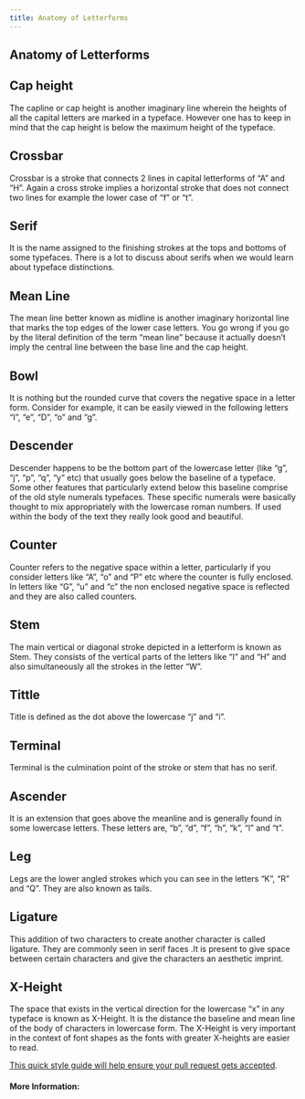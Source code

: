 ```yaml
---
title: Anatomy of Letterforms
---
```

## Anatomy of Letterforms


## Cap height

The capline or cap height is another imaginary line wherein the heights of all the capital letters are marked in a typeface. However one has to keep in mind that the cap height is below the maximum height of the typeface.

## Crossbar
Crossbar is a stroke that connects 2 lines in capital letterforms of “A” and “H”. Again a cross stroke implies a horizontal stroke that does not connect two lines for example the lower case of “f” or “t”.

## Serif 
It is the name assigned to the finishing strokes at the tops and bottoms of some typefaces. There is a lot to discuss about serifs when we would learn about typeface distinctions.

## Mean Line 
The mean line better known as midline is another imaginary horizontal line that marks the top edges of the lower case letters. You go wrong if you go by the literal definition of the term “mean line” because it actually doesn’t imply the central line between the base line and the cap height.

## Bowl 
It is nothing but the rounded curve that covers the negative space in a letter form. Consider for example, it can be easily viewed in the following letters “I”, “e”, “D”, “o” and “g”.

## Descender
Descender happens to be the bottom part of the lowercase letter (like “g”, “j”, “p”, “q”, “y” etc) that usually goes below the baseline of a typeface. Some other features that particularly extend below this baseline comprise of the old style numerals typefaces. These specific numerals were basically thought to mix appropriately with the lowercase roman numbers. If used within the body of the text they really look good and beautiful.

## Counter 
Counter refers to the negative space within a letter, particularly if you consider letters like “A”, “o” and “P” etc where the counter is fully enclosed. In letters like “G”, “u” and “c” the non enclosed negative space is reflected and they are also called counters.

## Stem 
The main vertical or diagonal stroke depicted in a letterform is known as Stem. They consists of the vertical parts of the letters like “I” and “H” and also simultaneously all the strokes in the letter “W”.

## Tittle 
Title is defined as the dot above the lowercase “j” and “i”.

## Terminal
Terminal is the culmination point of the stroke or stem that has no serif.

## Ascender
It is an extension that goes above the meanline and is generally found in some lowercase letters. These letters are, “b”, “d”, “f”, “h”, “k”, “l” and “t”.

## Leg
Legs are the lower angled strokes which you can see in the letters “K”, “R” and “Q”. They are also known as tails.

## Ligature
This addition of two characters to create another character is called ligature. They are commonly seen in serif faces .It is present to give space between certain characters and give the characters an aesthetic imprint.

## X-Height
The space that exists in the vertical direction for the lowercase “x” in any typeface is known as X-Height. It is the distance the baseline and mean line of the body of characters in lowercase form. The X-Height is very important in the context of font shapes as the fonts with greater X-heights are easier to read.


<a href='https://github.com/freecodecamp/guides/blob/master/README.md' target='_blank' rel='nofollow'>This quick style guide will help ensure your pull request gets accepted</a>.

<!-- The article goes here, in GitHub-flavored Markdown. Feel free to add YouTube videos, images, and CodePen/JSBin embeds  -->

#### More Information:
<!-- Please add any articles you think might be helpful to read before writing the article -->


